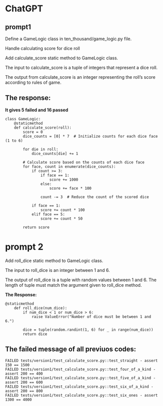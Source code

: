 # ChatGPT
## prompt1
Define a GameLogic class in ten_thousand/game_logic.py file.

Handle calculating score for dice roll

Add calculate_score static method to GameLogic class.

The input to calculate_score is a tuple of integers that represent a dice roll.

The output from calculate_score is an integer representing the roll’s score according to rules of game.
## The response:
**It gives 5 failed and 16 passed**
```
class GameLogic:
    @staticmethod
    def calculate_score(roll):
        score = 0
        dice_counts = [0] * 7  # Initialize counts for each dice face (1 to 6)

        for die in roll:
            dice_counts[die] += 1

        # Calculate score based on the counts of each dice face
        for face, count in enumerate(dice_counts):
            if count >= 3:
                if face == 1:
                    score += 1000
                else:
                    score += face * 100

                count -= 3  # Reduce the count of the scored dice

            if face == 1:
                score += count * 100
            elif face == 5:
                score += count * 50

        return score
```


# prompt 2
Add roll_dice static method to GameLogic class.

The input to roll_dice is an integer between 1 and 6.

The output of roll_dice is a tuple with random values between 1 and 6.
The length of tuple must match the argument given to roll_dice method.

**The  Response:**
```
@staticmethod
    def roll_dice(num_dice):
        if num_dice < 1 or num_dice > 6:
            raise ValueError("Number of dice must be between 1 and 6.")

        dice = tuple(random.randint(1, 6) for _ in range(num_dice))
        return dice
```
## The failed message of all previuos codes:
```
FAILED tests/version1/test_calculate_score.py::test_straight - assert 150 == 1500
FAILED tests/version1/test_calculate_score.py::test_four_of_a_kind - assert 200 == 400
FAILED tests/version1/test_calculate_score.py::test_five_of_a_kind - assert 200 == 600
FAILED tests/version1/test_calculate_score.py::test_six_of_a_kind - assert 200 == 800
FAILED tests/version1/test_calculate_score.py::test_six_ones - assert 1300 == 4000
```